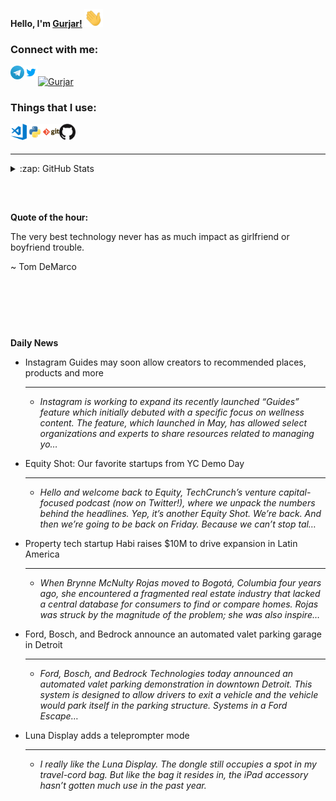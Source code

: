 #### Hello, I'm [Gurjar!](https://GurjarKing.github.io) <img src="https://raw.githubusercontent.com/ABSphreak/ABSphreak/master/gifs/Hi.gif" width="30px"></h2>


### Connect with me:

[<img align="left" alt="Gurjar | Telegram" width="22px" src="https://raw.githubusercontent.com/github/explore/80688e429a7d4ef2fca1e82350fe8e3517d3494d/topics/telegram/telegram.png" />][Telegram]
[<img align="left" alt="Gurjar | Twitter" width="22px" src="https://raw.githubusercontent.com/github/explore/80688e429a7d4ef2fca1e82350fe8e3517d3494d/topics/twitter/twitter.png" />][Twitter]

<br > <a href="https://github.com/GurjarKing"><img src="https://komarev.com/ghpvc/?username=GurjarKing" alt="Gurjar" /></a> <br />

<!-- <br >

![](https://visitor-badge.glitch.me/badge?page_id=GurjarKing)

<br /> -->

### Things that I use:

[<img align="left" alt="Visual Studio Code" width="26px" src="https://raw.githubusercontent.com/github/explore/80688e429a7d4ef2fca1e82350fe8e3517d3494d/topics/visual-studio-code/visual-studio-code.png" />][VSCode]
[<img align="left" alt="Python" width="26px" src="https://raw.githubusercontent.com/github/explore/80688e429a7d4ef2fca1e82350fe8e3517d3494d/topics/python/python.png" />][Python]
[<img align="left" alt="Git" width="26px" src="https://raw.githubusercontent.com/github/explore/80688e429a7d4ef2fca1e82350fe8e3517d3494d/topics/git/git.png" />][Git]
[<img align="left" alt="GitHub" width="26px" src="https://raw.githubusercontent.com/github/explore/78df643247d429f6cc873026c0622819ad797942/topics/github/github.png" />][Github]

<br />
<br />

---
<details>
  <summary>:zap: GitHub Stats</summary>

<img align="left" alt="Gurjar's Github Stats" src="https://github-readme-stats.vercel.app/api?username=GurjarKing&show_icons=true&hide_border=true&count_private=true&include_all_commit=true&theme=algolia" />

</details>

<!-- ### 🔔 My latest tweet
<a href="https://twitter.com/Gurjar_King43" target="_blank">
	<img src="https://github.com/GurjarKing/GurjarKing/raw/master/tweet.png" width="70%" align="center" alt="Click to view on Twitter" title="My latest tweet, as an image"/>
</a> -->
<br>

<pre>

</pre>

**Quote of the hour:**

The very best technology never has as much impact as girlfriend or boyfriend trouble.

~ Tom DeMarco
<pre>

</pre>
<br>
<pre>


</pre>
<strong>Daily News</strong>
  
  - Instagram Guides may soon allow creators to recommended places, products and more
     <hr/>
     
      - *Instagram is working to expand its recently launched “Guides” feature which initially debuted with a specific focus on wellness content. The feature, which launched in May, has allowed select organizations and experts to share resources related to managing yo…*
     
  - Equity Shot: Our favorite startups from YC Demo Day
      <hr/>
      
      - *Hello and welcome back to Equity, TechCrunch’s venture capital-focused podcast (now on Twitter!), where we unpack the numbers behind the headlines. Yep, it’s another Equity Shot. We’re back. And then we’re going to be back on Friday. Because we can’t stop tal…*
      
  - Property tech startup Habi raises $10M to drive expansion in Latin America
      <hr/>
      
      - *When Brynne McNulty Rojas moved to Bogotá, Columbia four years ago, she encountered a fragmented real estate industry that lacked a central database for consumers to find or compare homes. Rojas was struck by the magnitude of the problem; she was also inspire…*
      
  - Ford, Bosch, and Bedrock announce an automated valet parking garage in Detroit
      <hr/>
      
      - *Ford, Bosch, and Bedrock Technologies today announced an automated valet parking demonstration in downtown Detroit. This system is designed to allow drivers to exit a vehicle and the vehicle would park itself in the parking structure. Systems in a Ford Escape…*
       
  - Luna Display adds a teleprompter mode
      <hr/>
       
       - *I really like the Luna Display. The dongle still occupies a spot in my travel-cord bag. But like the bag it resides in, the iPad accessory hasn’t gotten much use in the past year.*
      

<br />

[VSCode]: https://code.visualstudio.com/
[Python]: https://www.python.org/
[Git]: https://git-scm.com/
[Github]: https://github.com/
[Telegram]: https://t.me/Gurjar_King/
[Twitter]: https://twitter.com/Gurjar_King43/
